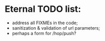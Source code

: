 # Eternal TODO list:

* address all FIXMEs in the code;
* sanitization & validation of url parameters;
* perhaps a form for /hop/push?
